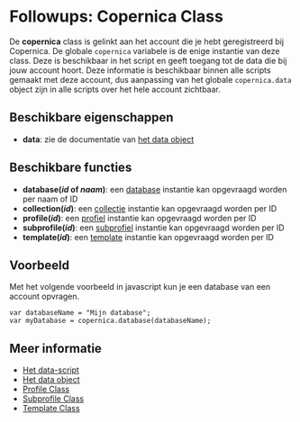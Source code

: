 # Followups: Copernica Class

De **copernica** class is gelinkt aan het account die je hebt geregistreerd bij Copernica. De globale `copernica`
variabele is de enige instantie van deze class. Deze is beschikbaar in het script en geeft 
toegang tot de data die bij jouw account hoort. Deze informatie is beschikbaar binnen alle scripts gemaakt met deze account,
dus aanpassing van het globale `copernica.data` object zijn in alle scripts over het hele account zichtbaar.

## Beschikbare eigenschappen

* **data**: zie de documentatie van [het data object](./followups-scripting-data)

## Beschikbare functies

* **database(*id* of *naam*)**: een [database](./followups-scripting-database) instantie kan opgevraagd worden per naam of ID
* **collection(*id*)**: een [collectie](./followups-scripting-collection) instantie kan opgevraagd worden per ID
* **profile(*id*)**: een [profiel](./followups-scripting-profile) instantie kan opgevraagd worden per ID
* **subprofile(*id*)**: een [subprofiel](./followups-scripting-subprofile) instantie kan opgevraagd worden per ID
* **template(*id*)**: een [template](./followups-scripting-template) instantie kan opgevraagd worden per ID

## Voorbeeld

Met het volgende voorbeeld in javascript kun je een database van een account opvragen.

    var databaseName = "Mijn database";
    var myDatabase = copernica.database(databaseName);

## Meer informatie

* [Het data-script](./followups-scripting)
* [Het data object](./followups-scripting-data)
* [Profile Class](./followups-scripting-profile)
* [Subprofile Class](./followups-scripting-subprofile)
* [Template Class](./followups-scripting-template)
